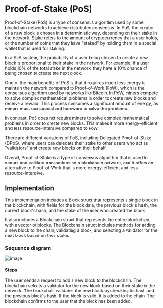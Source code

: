 # Proof-of-Stake (PoS)

Proof-of-Stake (PoS) is a type of consensus algorithm used by some blockchain networks to achieve distributed consensus. In PoS, the creator of a new block is chosen in a deterministic way, depending on their stake in the network. Stake refers to the amount of cryptocurrency that a user holds, or the number of coins that they have "staked" by holding them in a special wallet that is used for staking.

In a PoS system, the probability of a user being chosen to create a new block is proportional to their stake in the network. For example, if a user holds 10% of the total stake in the network, they have a 10% chance of being chosen to create the next block.

One of the main benefits of PoS is that it requires much less energy to maintain the network compared to Proof-of-Work (PoW), which is the consensus algorithm used by networks like Bitcoin. In PoW, miners compete to solve complex mathematical problems in order to create new blocks and receive a reward. This process consumes a significant amount of energy, as miners must use specialized hardware to solve the problems.

In contrast, PoS does not require miners to solve complex mathematical problems in order to create new blocks. This makes it more energy-efficient and less resource-intensive compared to PoW.

There are different variations of PoS, including Delegated Proof-of-Stake (DPoS), where users can delegate their stake to other users who act as "validators" and create new blocks on their behalf.

Overall, Proof-of-Stake is a type of consensus algorithm that is used to secure and validate transactions on a blockchain network, and it offers an alternative to Proof-of-Work that is more energy-efficient and less resource-intensive.

## Implementation

This implementation includes a Block struct that represents a single block in the blockchain, with fields for the block data, the previous block's hash, the current block's hash, and the stake of the user who created the block.

It also includes a Blockchain struct that represents the entire blockchain, with a vector of blocks. The Blockchain struct includes methods for adding a new block to the chain, validating a block, and selecting a validator for the next block based on their stake.

### Sequence diagram

![image](https://user-images.githubusercontent.com/117555665/208231901-8adcb743-745b-434a-83ab-8138b24eacd5.png)

#### Steps

The user sends a request to add a new block to the blockchain.
The blockchain selects a validator for the new block based on their stake in the network.
The blockchain validates the new block by checking its hash and the previous block's hash.
If the block is valid, it is added to the chain.
The blockchain confirms to the user that the block has been added.
